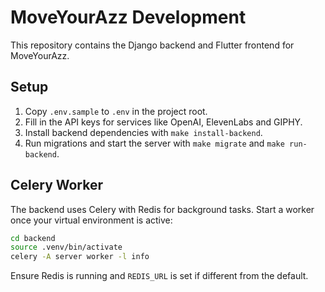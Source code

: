 # MoveYourAzz Development

This repository contains the Django backend and Flutter frontend for MoveYourAzz.

## Setup

1. Copy `.env.sample` to `.env` in the project root.
2. Fill in the API keys for services like OpenAI, ElevenLabs and GIPHY.
3. Install backend dependencies with `make install-backend`.
4. Run migrations and start the server with `make migrate` and `make run-backend`.

## Celery Worker

The backend uses Celery with Redis for background tasks. Start a worker once your virtual environment is active:

```bash
cd backend
source .venv/bin/activate
celery -A server worker -l info
```

Ensure Redis is running and `REDIS_URL` is set if different from the default.
